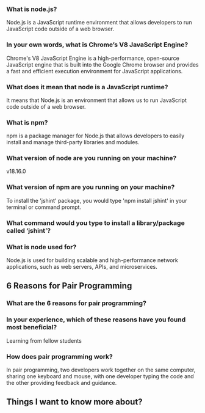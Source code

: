 ### What is node.js?
Node.js is a JavaScript runtime environment that allows developers to run JavaScript code outside of a web browser.
### In your own words, what is Chrome’s V8 JavaScript Engine?
Chrome's V8 JavaScript Engine is a high-performance, open-source JavaScript engine that is built into the Google Chrome browser and provides a fast and efficient execution environment for JavaScript applications.
### What does it mean that node is a JavaScript runtime?
It means that Node.js is an environment that allows us to run JavaScript code outside of a web browser.
### What is npm?
npm is a package manager for Node.js that allows developers to easily install and manage third-party libraries and modules.
### What version of node are you running on your machine?
v18.16.0
### What version of npm are you running on your machine?
To install the 'jshint' package, you would type 'npm install jshint' in your terminal or command prompt.
### What command would you type to install a library/package called ‘jshint’?
### What is node used for?
Node.js is used for building scalable and high-performance network applications, such as web servers, APIs, and microservices.
## 6 Reasons for Pair Programming

### What are the 6 reasons for pair programming?
### In your experience, which of these reasons have you found most beneficial?
Learning from fellow students
### How does pair programming work?
In pair programming, two developers work together on the same computer, sharing one keyboard and mouse, with one developer typing the code and the other providing feedback and guidance.

## Things I want to know more about?




